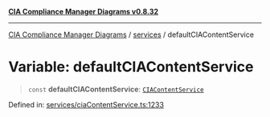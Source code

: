 [**CIA Compliance Manager Diagrams v0.8.32**](../../README.md)

***

[CIA Compliance Manager Diagrams](../../modules.md) / [services](../README.md) / defaultCIAContentService

# Variable: defaultCIAContentService

> `const` **defaultCIAContentService**: [`CIAContentService`](../ciaContentService/classes/CIAContentService.md)

Defined in: [services/ciaContentService.ts:1233](https://github.com/Hack23/cia-compliance-manager/blob/0dc9a11e510cc2f2986e7debe532892627f2b00f/src/services/ciaContentService.ts#L1233)
